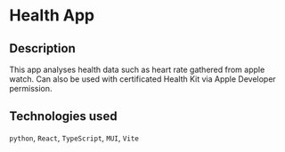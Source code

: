 # Health App

## Description
This app analyses health data such as heart rate gathered from apple watch. Can also be used with certificated Health Kit via Apple Developer permission.

## Technologies used
`python`, `React`, `TypeScript`, `MUI`, `Vite`